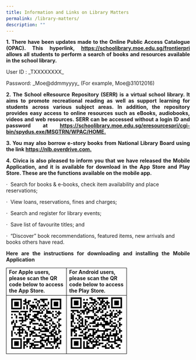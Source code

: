 ```yaml
---
title: Information and Links on Library Matters
permalink: /library-matters/
description: ""
---
```

<p style="text-align:justify;"><strong>1.  There have been updates made to the Online Public Access Catalogue (OPAC). 
<strong>This hyperlink, <a href="https://schoolibrary.moe.edu.sg/frontierpri" target="_blank" rel="noopener">https://schoolibrary.moe.edu.sg/frontierpri</a></strong> allows all students to perform a search of books and resources available in the school library.</strong></p>  
<p>User ID : _TXXXXXXXX_ </p>
<p>Password: _Moe@ddmmyyyy_ (For example, Moe@31012016)</p>

<p style="text-align:justify;"><strong>2.  The School eResource Repository (SERR) is a virtual school library. It aims to promote recreational reading as well as support learning for students across various subject areas. In addition, the repository provides easy access to online resources such as eBooks, audiobooks, videos and web resources. SERR can be accessed without a login ID and password at <a href="https://schoolibrary.moe.edu.sg/eresourcespri/cgi-bin/spydus.exe/MSGTRN/WPAC/HOME" target="_blank" rel="noopener">https://schoolibrary.moe.edu.sg/eresourcespri/cgi-bin/spydus.exe/MSGTRN/WPAC/HOME.</a></strong></p>  
	
<p style="text-align:justify;"><strong>3.  You may also borrow e-story books from National Library Board using the link 
<a href="https://nlb.overdrive.com" target="_blank" rel="noopener">https://nlb.overdrive.com.</a></strong></p>
	
<p style="text-align:justify;"><strong>4.  Civica is also pleased to inform you that we have released the Mobile Application, and it is available for download in the App Store and Play Store. These are the functions available on the mobile app.</strong></p>
<p>·&nbsp;&nbsp;Search for books & e-books, check item availability and place reservations;</p>
<p>·&nbsp;&nbsp;View loans, reservations, fines and charges;</p>
<p>·&nbsp;&nbsp;Search and register for library events;</p>
<p>·&nbsp;&nbsp;Save list of favourite titles; and</p>
<p>·&nbsp;&nbsp;“Discover” book recommendations, featured items, new arrivals and books others have read.</p>

<p style="text-align:justify;"><strong>Here are the instructions for downloading and installing the Mobile Application</strong></p>
	
<table>
  <tbody>
    <tr>
      <td style="width: 150px; border:1px solid black;"><strong>For Apple users, please scan the QR code below to access the App Store.</strong></td>
      <td style="width: 150px; border:1px solid black;"><strong>For Android users, please scan the QR code below to access the Play Store.</strong></td>
			<tr> 
				<td style="border:1px solid black;"><img src="/images/APPLE Library.jpg" style="width: 100%;"></td>
				<td style="border:1px solid black;"><img src="/images/ANDROID Library.jpg" style="width: 100%;"></td>